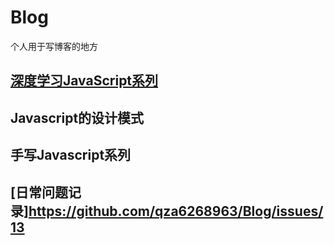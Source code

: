 # Blog

个人用于写博客的地方

##  [深度学习JavaScript系列](https://github.com/qza6268963/Blog/issues/7)
##  Javascript的设计模式
##  手写Javascript系列
##  [日常问题记录]https://github.com/qza6268963/Blog/issues/13
